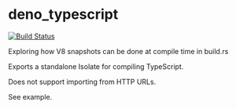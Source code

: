 # deno_typescript

[![Build Status](https://travis-ci.com/ry/deno_typescript.svg?branch=master)](https://travis-ci.com/ry/deno_typescript)

Exploring how V8 snapshots can be done at compile time in build.rs

Exports a standalone Isolate for compiling TypeScript.

Does not support importing from HTTP URLs.

See example.
